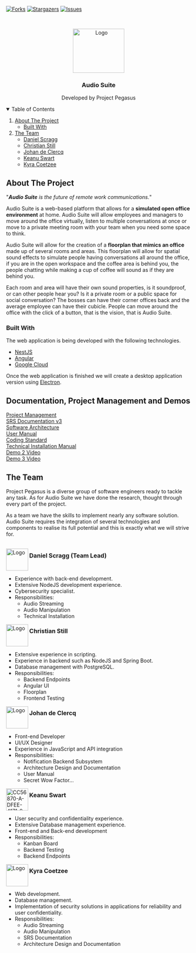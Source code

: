 <!-- BADGES -->
[![Forks][forks-shield]][forks-url]
[![Stargazers][stars-shield]][stars-url]
[![Issues][issues-shield]][issues-url]

<!-- PROJECT LOGO -->
<br />
<p align="center">
  <a href="https://github.com/COS301-SE-2021/Audio-Suite">
    <img src="https://i.ibb.co/yV2Z4Qy/pegasus-logo-white.png" alt="Logo" width="140" height="120">
  </a>

  <h3 align="center">Audio Suite</h3>

  <p align="center">
    Developed by Project Pegasus
  </p>
</p>



<!-- TABLE OF CONTENTS -->
<details open="open">
  <summary>Table of Contents</summary>
  <ol>
    <li>
      <a href="#about-the-project">About The Project</a>
      <ul>
        <li><a href="#built-with">Built With</a></li>
      </ul>
    </li>
    <li>
      <a href="#the-team">The Team</a>
      <ul>
        <li><a href="#daniel-scragg-team-lead">Daniel Scragg</a></li>
        <li><a href="#christian-still">Christian Still</a></li>
        <li><a href="#johan-de-clercq">Johan de Clercq</a></li>
        <li><a href="#keanu-swart">Keanu Swart</a></li>
        <li><a href="#kyra-coetzee">Kyra Coetzee</a></li>
      </ul>
    </li>
  </ol>
</details>

<!-- ABOUT THE PROJECT -->
## About The Project

"<i><b>Audio Suite</b> is the future of remote work communications.</i>"

Audio Suite is a web-based platform that allows for a <b>simulated open office environment</b> at home. Audio Suite will allow employees and managers to move around the office virtually, listen to multiple conversations at once or move to a private meeting room with your team when you need some space to think. 

Audio Suite will allow for the creation of a <b>floorplan that mimics an office</b> made up of several rooms and areas. 
This floorplan will allow for spatial sound effects to simulate people having conversations all around the office, if you are in the open workspace and the coffee area is behind you, the people chatting while making a cup of coffee will sound as if they are behind you. 

Each room and area will have their own sound properties, is it soundproof, or can other people hear you? Is it a private room or a public space for social conversation? The bosses can have their corner offices back and the average employee can have their cubicle. People can move around the office with the click of a button, that is the vision, that is Audio Suite.

### Built With

The web application is being developed with the following technologies.
   * [NestJS](https://nestjs.com/)
   * [Angular](https://angular.io/)
   * [Google Cloud](https://cloud.google.com/)

Once the web application is finished we will create a desktop application version using [Electron](https://www.electronjs.org/).<br>

## Documentation, Project Management and Demos

[Project Management](https://github.com/COS301-SE-2021/Audio-Suite/projects/1)<br>
[SRS Documentation v3](https://drive.google.com/file/d/1mBSz5y9StW_y_6qSwQddD_s8WK1I74Sv/view?usp=sharing)<br>
[Software Architecture](https://drive.google.com/file/d/1x5j2IDtB9WOvIORbZ8OizA0AyPPvHK-8/view?usp=sharing)<br>
[User Manual](https://docs.google.com/presentation/d/1WyPs-JHFQsm8Ok4hJfgbjqjEimHqWq96/edit?usp=sharing&ouid=104322984998480890641&rtpof=true&sd=true)<br>
[Coding Standard](https://docs.google.com/document/d/1YQJ80dcvNXtEqiYyIloxZ29m_JIRDgEnGyT02bMPX-4/edit?usp=sharing)<br>
[Technical Installation Manual](https://drive.google.com/file/d/1eHZHlnPZbgO99RkW2EkMcpuBRthPTxdC/view?usp=sharing)<br>
[Demo 2 Video](https://drive.google.com/file/d/1WKohde6r6xpy9Ml95WexVwvjREQtRNCr/view?usp=sharing)<br>
[Demo 3 Video](https://drive.google.com/file/d/1UdlwEwLDYw1p7xH1Y5BHAlFga6tNurdi/view?usp=sharing)<br>

## The Team

Project Pegasus is a diverse group of software engineers ready to tackle any task. As for Audio Suite we have done the research, thought through every part of the project.

As a team we have the skills to implement nearly any software solution. Audio Suite requires the integration of several technologies and components to realise its full potential and this is exactly what we will strive for.<br><br>

<img align="left" src="https://i.ibb.co/G9jFtjY/3-FCC13-BF-1-C58-485-F-ACD2-FC3-C16-F0-FFDD.jpg" alt="Logo" width="60" height="60">
<h2 style="font-size: 115%">Daniel Scragg (Team Lead)</h2>
<br>
<ul style="font-size: 100%">
  <li>Experience with back-end development.</li>
  <li>Extensive NodeJS development experience.</li>
  <li>Cybersecurity specialist.</li>
  <li>Responsibilities:
    <ul style="font-size: 100%">
      <li>Audio Streaming</li>
      <li>Audio Manipulation</li>
      <li>Technical Installation</li>
    </ul>
  </li>
</ul>

<img align="left" src="https://media-exp1.licdn.com/dms/image/C4D03AQFxSO0PLw9yEQ/profile-displayphoto-shrink_800_800/0/1622310781937?e=1634774400&v=beta&t=XTMpz9Zmylc0AfX8E_PJGKEWC3S7VTp__Sja3z9_kDw" alt="Logo" width="60" height="60">
<h2 style="font-size: 115%">Christian Still</h2>
<br>
<ul style="font-size: 100%">
  <li>Extensive experience in scripting.</li>
  <li>Experience in backend such as NodeJS and Spring Boot.</li>
  <li>Database management with PostgreSQL.</li>
  <li>Responsibilities:
    <ul style="font-size: 100%">
      <li>Backend Endpoints</li>
      <li>Angular UI</li>
      <li>Floorplan</li>
      <li>Frontend Testing</li>
    </ul>
  </li>
</ul>

<img align="left" src="https://media-exp1.licdn.com/dms/image/C4D03AQGD5s7GLvr6KQ/profile-displayphoto-shrink_800_800/0/1618669080178?e=1634774400&v=beta&t=WKcntMUdnvlakrOp6blVGQBm3nl96teH1A_2cqjTUog" alt="Logo" width="60" height="60">
<h2 style="font-size: 115%">Johan de Clercq</h2>
<br>
<ul style="font-size: 100%">
  <li>Front-end Developer</li>
  <li>UI/UX Designer</li>
  <li>Experience in JavaScript and API integration</li>
  <li>Responsibilities:
    <ul style="font-size: 100%">
      <li>Notification Backend Subsystem</li>
      <li>Architecture Design and Documentation</li>
      <li>User Manual</li>
      <li>Secret Wow Factor...</li>
    </ul>
  </li>
</ul>

<img align="left" src="https://i.ibb.co/7tYK8yk/CC56870-A-DFEE-4171-9-E6-A-5-AACAB3-AB31-F.jpg" alt="CC56870-A-DFEE-4171-9-E6-A-5-AACAB3-AB31-F" alt="Logo" width="60" height="60">
<h2 style="font-size: 115%">Keanu Swart</h2>
<br>
<ul style="font-size: 100%">
  <li>User security and confidentiality experience.</li>
  <li>Extensive Database management experience.</li>
  <li>Front-end and Back-end development</li>
  <li>Responsibilities:
    <ul style="font-size: 100%">
      <li>Kanban Board</li>
      <li>Backend Testing</li>
      <li>Backend Endpoints</li>
    </ul>
  </li>
</ul>

<img align="left" src="https://media-exp1.licdn.com/dms/image/C4D03AQF5szMKDcprfA/profile-displayphoto-shrink_800_800/0/1621957896518?e=1634774400&v=beta&t=IQxcRD7iBINW2g-REIrDKUERRfrmCKGgvpXBz-rSFUs" alt="Logo" width="60" height="60">
<h2 style="font-size: 115%">Kyra Coetzee</h2>
<br>
<ul style="font-size: 100%">
  <li>Web development.</li>
  <li>Database management.</li>
  <li>Implementation of security solutions in applications for reliability and user confidentiality.</li>
  <li>Responsibilities:
    <ul style="font-size: 100%">
      <li>Audio Streaming</li>
      <li>Audio Manipulation</li>
      <li>SRS Documentation</li>
      <li>Architecture Design and Documentation</li>
    </ul>
  </li>
</ul>

<!-- LINKS & IMAGES -->
[forks-shield]: https://img.shields.io/github/forks/COS301-SE-2021/Audio-Suite?style=for-the-badge
[forks-url]: https://github.com/COS301-SE-2021/Audio-Suite/network/members
[stars-shield]: https://img.shields.io/github/stars/COS301-SE-2021/Audio-Suite?style=for-the-badge
[stars-url]: https://github.com/COS301-SE-2021/Audio-Suite/stargazers
[issues-shield]: https://img.shields.io/github/issues/COS301-SE-2021/Audio-Suite?style=for-the-badge
[issues-url]: https://github.com/COS301-SE-2021/Audio-Suite/issues
